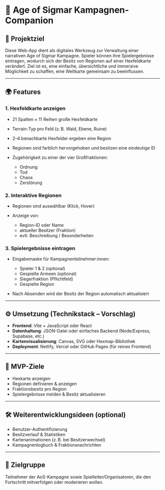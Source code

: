 # 🧭 Age of Sigmar Kampagnen-Companion

## 📌 Projektziel

Diese Web-App dient als digitales Werkzeug zur Verwaltung einer narrativen Age of Sigmar Kampagne. 
Spieler können ihre Spielergebnisse eintragen, wodurch sich der Besitz von Regionen auf einer Hexfeldkarte verändert. 
Ziel ist es, eine einfache, übersichtliche und immersive Möglichkeit zu schaffen, eine Weltkarte gemeinsam zu beeinflussen.

---

## 🌍 Features

### 1. Hexfeldkarte anzeigen

* 21 Spalten × 11 Reihen große Hexfeldkarte
* Terrain-Typ pro Feld (z. B. Wald, Ebene, Ruine)
* 2–4 benachbarte Hexfelder ergeben eine Region
* Regionen sind farblich hervorgehoben und besitzen eine eindeutige ID
* Zugehörigkeit zu einer der vier Großfraktionen:

  * Ordnung
  * Tod
  * Chaos
  * Zerstörung

### 2. Interaktive Regionen

* Regionen sind auswählbar (Klick, Hover)
* Anzeige von:

  * Region-ID oder Name
  * aktueller Besitzer (Fraktion)
  * evtl. Beschreibung / Besonderheiten

### 3. Spielergebnisse eintragen

* Eingabemaske für Kampagnenteilnehmer\:innen:

  * Spieler 1 & 2 (optional)
  * Gespielte Armeen (optional)
  * Siegerfraktion (Pflichtfeld)
  * Gespielte Region
* Nach Absenden wird der Besitz der Region automatisch aktualisiert

---

## ⚙️ Umsetzung (Technikstack – Vorschlag)

* **Frontend**: Vite + JavaScript oder React
* **Datenhaltung**: JSON-Datei oder einfaches Backend (Node/Express, Supabase, etc.)
* **Kartenvisualisierung**: Canvas, SVG oder Hexmap-Bibliothek
* **Deployment**: Netlify, Vercel oder GitHub Pages (für reines Frontend)

---

## 🎯 MVP-Ziele

* Hexkarte anzeigen
* Regionen definieren & anzeigen
* Fraktionsbesitz pro Region
* Spielergebnisse melden & Besitz aktualisieren

---

## 🛠️ Weiterentwicklungsideen (optional)

* Benutzer-Authentifizierung
* Besitzverlauf & Statistiken
* Kartenanimationen (z. B. bei Besitzerwechsel)
* Kampagnenlogbuch & Fraktionsnachrichten

---

## 👥 Zielgruppe

Teilnehmer der AoS-Kampagne sowie Spielleiter/Organisatoren, die den Fortschritt mitverfolgen oder moderieren wollen.
